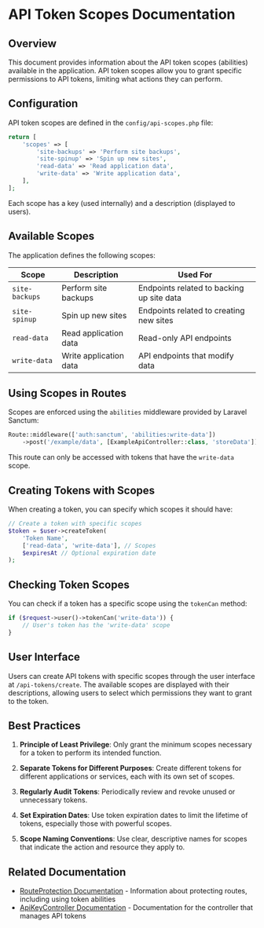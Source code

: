 # API Token Scopes Documentation

## Overview

This document provides information about the API token scopes (abilities) available in the application. API token scopes allow you to grant specific permissions to API tokens, limiting what actions they can perform.

## Configuration

API token scopes are defined in the `config/api-scopes.php` file:

```php
return [
    'scopes' => [
        'site-backups' => 'Perform site backups',
        'site-spinup' => 'Spin up new sites',
        'read-data' => 'Read application data',
        'write-data' => 'Write application data',
    ],
];
```

Each scope has a key (used internally) and a description (displayed to users).

## Available Scopes

The application defines the following scopes:

| Scope | Description | Used For |
|-------|-------------|----------|
| `site-backups` | Perform site backups | Endpoints related to backing up site data |
| `site-spinup` | Spin up new sites | Endpoints related to creating new sites |
| `read-data` | Read application data | Read-only API endpoints |
| `write-data` | Write application data | API endpoints that modify data |

## Using Scopes in Routes

Scopes are enforced using the `abilities` middleware provided by Laravel Sanctum:

```php
Route::middleware(['auth:sanctum', 'abilities:write-data'])
    ->post('/example/data', [ExampleApiController::class, 'storeData']);
```

This route can only be accessed with tokens that have the `write-data` scope.

## Creating Tokens with Scopes

When creating a token, you can specify which scopes it should have:

```php
// Create a token with specific scopes
$token = $user->createToken(
    'Token Name',
    ['read-data', 'write-data'], // Scopes
    $expiresAt // Optional expiration date
);
```

## Checking Token Scopes

You can check if a token has a specific scope using the `tokenCan` method:

```php
if ($request->user()->tokenCan('write-data')) {
    // User's token has the 'write-data' scope
}
```

## User Interface

Users can create API tokens with specific scopes through the user interface at `/api-tokens/create`. The available scopes are displayed with their descriptions, allowing users to select which permissions they want to grant to the token.

## Best Practices

1. **Principle of Least Privilege**: Only grant the minimum scopes necessary for a token to perform its intended function.

2. **Separate Tokens for Different Purposes**: Create different tokens for different applications or services, each with its own set of scopes.

3. **Regularly Audit Tokens**: Periodically review and revoke unused or unnecessary tokens.

4. **Set Expiration Dates**: Use token expiration dates to limit the lifetime of tokens, especially those with powerful scopes.

5. **Scope Naming Conventions**: Use clear, descriptive names for scopes that indicate the action and resource they apply to.

## Related Documentation

- [RouteProtection Documentation](RouteProtection.md) - Information about protecting routes, including using token abilities
- [ApiKeyController Documentation](../Controllers/ApiKeyController.md) - Documentation for the controller that manages API tokens
